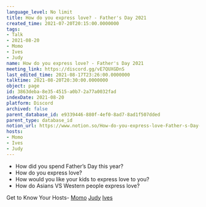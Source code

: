 ```yaml
---
language_level: No limit
title: How do you express love? - Father's Day 2021
created_time: 2021-07-20T20:15:00.0000000
tags:
- Talk
- 2021-08-20
- Momo
- Ives
- Judy
name: How do you express love? - Father's Day 2021
meeting_link: https://discord.gg/vE7QUXGDnS
last_edited_time: 2021-08-17T23:26:00.0000000
talktime: 2021-08-20T20:30:00.0000000
object: page
id: 3863deba-8e35-4515-a0b7-2a77a0032fad
indexDate: 2021-08-20
platform: Discord
archived: false
parent_database_id: e9339446-880f-4ef0-8ad7-8ad1f507dded
parent_type: database_id
notion_url: https://www.notion.so/How-do-you-express-love-Father-s-Day-2021-3863deba8e354515a0b72a77a0032fad
hosts:
- Momo
- Ives
- Judy
---
```


   - How did you spend Father’s Day this year?
   - How do you express love?
   - How would you like your kids to express love to you?
   - How do Asians VS Western people express love? 

Get to Know Your Hosts-
[Momo](/23f0f26c7f1547c0b08477c0c6f1f461)
[Judy](/d7df8bdfae994fc1a37a32b73806247f)
[Ives](/80871d292cbd411da0b1ab74bb5bccfd)




